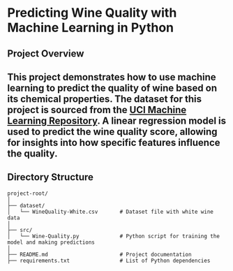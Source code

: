 # Predicting Wine Quality with Machine Learning in Python
## Project Overview
This project demonstrates how to use machine learning to predict the quality of wine based on its chemical properties. 
The dataset for this project is sourced from the [UCI Machine Learning Repository](https://archive.ics.uci.edu/dataset/186/wine+quality). 
A linear regression model is used to predict the wine quality score, allowing for insights into how specific features influence the quality.
---
## Directory Structure
```commandline
project-root/
│
├── dataset/
│   └── WineQuality-White.csv       # Dataset file with white wine data
│
├── src/
│   └── Wine-Quality.py             # Python script for training the model and making predictions
│
├── README.md                       # Project documentation
├── requirements.txt                # List of Python dependencies
```
